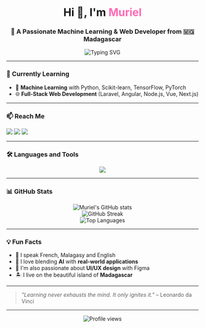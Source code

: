 <!-- README.md -->

<h1 align="center">Hi 👋, I'm <span style="color:#FF69B4;">Muriel</span></h1>
<h3 align="center">🚀 A Passionate Machine Learning & Web Developer from 🇲🇬 Madagascar</h3>

<p align="center">
  <img src="https://readme-typing-svg.demolab.com?font=Fira+Code&weight=500&size=22&pause=1000&color=00F7FF&center=true&vCenter=true&width=435&lines=Machine+Learning+Enthusiast;Full-Stack+Web+Developer;Lifelong+Learner+%F0%9F%93%9A;Open+Source+Contributor+%F0%9F%94%A5" alt="Typing SVG" />
</p>

---

### 🚧 Currently Learning
- 🤖 **Machine Learning** with Python, Scikit-learn, TensorFlow, PyTorch  
- 🌐 **Full-Stack Web Development** (Laravel, Angular, Node.js, Vue, Next.js)

---

### 📫 Reach Me
<p align="left">
  <a href="mailto:andriamifidisoaeliseemuriel@gmail.com"><img src="https://img.shields.io/badge/Gmail-D14836?style=for-the-badge&logo=gmail&logoColor=white"/></a>
  <a href="https://linkedin.com/in/elisé muriel andriamifidisoa" target="_blank"><img src="https://img.shields.io/badge/LinkedIn-0077B5?style=for-the-badge&logo=linkedin&logoColor=white"/></a>
  <a href="https://kaggle.com/elismuriel" target="_blank"><img src="https://img.shields.io/badge/Kaggle-20BEFF?style=for-the-badge&logo=kaggle&logoColor=white"/></a>
</p>

---

### 🛠️ Languages and Tools
<p align="center">
  <img src="https://skillicons.dev/icons?i=python,typescript,javascript,php,java,csharp,html,css,flutter,dart,nodejs,angular,vue,nextjs,nuxtjs,react,laravel,symfony,flask,spring,postgres,mysql,opencv,tensorflow,pytorch,sklearn,seaborn,pandas,postman,figma,electron,androidstudio" />
</p>

---

### 📊 GitHub Stats

<p align="center">
  <img src="https://github-readme-stats.vercel.app/api?username=elismuriel&show_icons=true&theme=radical" alt="Muriel's GitHub stats"/>
  <br />
  <img src="https://github-readme-streak-stats.herokuapp.com/?user=elismuriel&theme=radical" alt="GitHub Streak" />
  <br />
  <img src="https://github-readme-stats.vercel.app/api/top-langs/?username=elismuriel&layout=compact&theme=radical" alt="Top Languages"/>
</p>

---

### 💡 Fun Facts
- 💬 I speak French, Malagasy and English  
- 🧠 I love blending **AI** with **real-world applications**
- 🎨 I'm also passionate about **UI/UX design** with Figma
- 🏝 I live on the beautiful island of **Madagascar**

---

> *"Learning never exhausts the mind. It only ignites it."* – Leonardo da Vinci

---

<p align="center">
  <img src="https://komarev.com/ghpvc/?username=elismuriel&label=Profile%20views&color=0e75b6&style=flat" alt="Profile views" />
</p>
